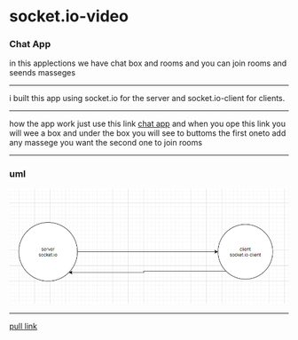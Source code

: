 # socket.io-video

### Chat App

in this applections we have chat box and rooms and you can join rooms and seends masseges 

----

i built this app using socket.io for the server and socket.io-client for clients.

---------

how the app work just use this link [chat app](http://localhost:5500/client) and when you ope this link you will wee a box and under the box you will see to buttoms the first oneto add any massege you want the second one to join rooms 

--------

### uml 

![uml lab13](./uml/lab13.PNG)

------------

[pull link](https://github.com/leenahmad/socket.io-video/pull/1)